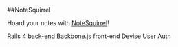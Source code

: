 ##NoteSquirrel

Hoard your notes with [NoteSquirrel](http://notesquirrel.herokuapp.com)!

Rails 4 back-end
Backbone.js front-end
Devise User Auth
